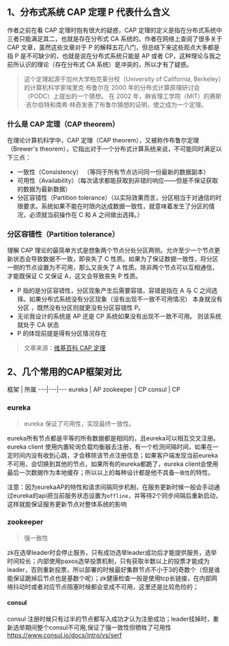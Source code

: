 ## 1、分布式系统 CAP 定理 P 代表什么含义

作者之前在看 CAP 定理时抱有很大的疑惑，CAP 定理的定义是指在分布式系统中三者只能满足其二，也就是存在分布式 CA 系统的。作者在网络上查阅了很多关于 CAP 文章，虽然这些文章对于 P 的解释五花八门，但总结下来这些观点大多都是指 P 是不可缺少的，也就是说在分布式系统只能是 AP 或者 CP，这种理论与我之前所认识的理论（存在分布式 CA 系统）是冲突的，所以才有了疑惑。

> 这个定理起源于加州大学柏克莱分校（University of California, Berkeley）的计算机科学家埃里克·布鲁尔在 2000 年的分布式计算原理研讨会（PODC）上提出的一个猜想。 在 2002 年，麻省理工学院（MIT）的赛斯·吉尔伯特和南希·林奇发表了布鲁尔猜想的证明，使之成为一个定理。

### 什么是 CAP 定理（CAP theorem）

在理论计算机科学中，CAP 定理（CAP theorem），又被称作布鲁尔定理（Brewer's theorem），它指出对于一个分布式计算系统来说，不可能同时满足以下三点：

- 一致性（Consistency） （等同于所有节点访问同一份最新的数据副本）
- 可用性（Availability）（每次请求都能获取到非错的响应——但是不保证获取的数据为最新数据）
- 分区容错性（Partition tolerance）（以实际效果而言，分区相当于对通信的时限要求。系统如果不能在时限内达成数据一致性，就意味着发生了分区的情况，必须就当前操作在 C 和 A 之间做出选择。）

### 分区容错性（Partition tolerance）

理解 CAP 理论的最简单方式是想象两个节点分处分区两侧。允许至少一个节点更新状态会导致数据不一致，即丧失了 C 性质。如果为了保证数据一致性，将分区一侧的节点设置为不可用，那么又丧失了 A 性质。除非两个节点可以互相通信，才能既保证 C 又保证 A，这又会导致丧失 P 性质。

- P 指的是分区容错性，分区现象产生后需要容错，容错是指在 A 与 C 之间选择。如果分布式系统没有分区现象（没有出现不一致不可用情况） 本身就没有分区 ，既然没有分区则就更没有分区容错性 P。
- 无论我设计的系统是 AP 还是 CP 系统如果没有出现不一致不可用。 则该系统就处于 CA 状态
- P 的体现前提是得有分区情况存在

> 文章来源：[维基百科 CAP 定理](https://zh.wikipedia.org/wiki/CAP%E5%AE%9A%E7%90%86)


## 2、几个常用的CAP框架对比


框架 | 所属
---|---|---
eureka | AP
zookeeper | CP
consul | CP

### eureka

> eureka 保证了可用性，实现最终一致性。 

eureka所有节点都是平等的所有数据都是相同的，且eureka可以相互交叉注册。  
eureka client 使用内置轮询负载均衡器去注册，有一个检测间隔时间，如果在一定时间内没有收到心跳，才会移除该节点注册信息；如果客户端发现当前eureka不可用，会切换到其他的节点，如果所有的eureka都跪了，eureka client会使用最后一次数据作为本地缓存；所以以上的每种设计都是他不具备`一致性`的特性。

注意：因为eurekaAP的特性和请求间隔同步机制，在服务更新时候一般会手动通过eureka的api把当前服务状态设置为`offline`，并等待2个同步间隔后重新启动，这样就能保证服务更新节点对整体系统的影响

### zookeeper

> 强一致性

zk在选举leader时会停止服务，只有成功选举leader成功后才能提供服务，选举时间较长；内部使用paxos选举投票机制，只有获取半数以上的投票才能成为leader，否则重新投票，所以部署的时候最好集群节点不小于3的奇数个（但是谁能保证跪掉后节点也是基数个呢）；zk健康检查一般是使用tcp长链接，在内部网络抖动时或者对应节点阻塞时候都会变成不可用，这里还是比较危险的；

#### consul

consul 注册时候只有过半的节点都写入成功才认为注册成功；leader挂掉时，重新选举期间整个consul不可用,保证了强一致性但牺牲了可用性
https://www.consul.io/docs/intro/vs/serf

